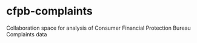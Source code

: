 # cfpb-complaints
Collaboration space for analysis of Consumer Financial Protection Bureau Complaints data
